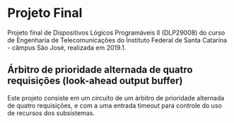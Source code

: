 # Projeto Final

Projeto final de Dispositivos Lógicos Programáveis II (DLP29008) do curso de Engenharia de Telecomunicações do Instituto Federal de Santa Catarina - câmpus São José, realizada em 2019.1.

## Árbitro de prioridade alternada de quatro requisições (look-ahead output buffer)

Este projeto consiste em um circuito de um árbitro de prioridade alternada de quatro requisições, e com a uma entrada timeout para controle do uso de recursos dos subsistemas.
